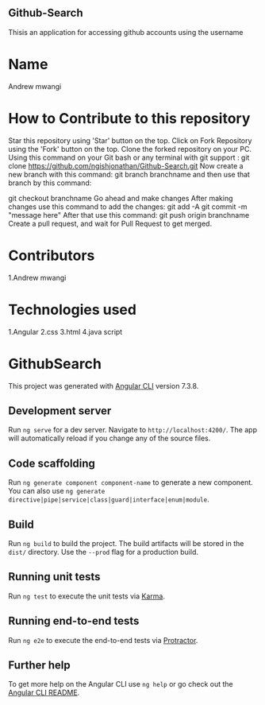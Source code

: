 ## Github-Search
Thisis an application for accessing github accounts using the username

# Name
Andrew mwangi

# How to Contribute to this repository
Star this repository using 'Star' button on the top. Click on Fork Repository using the 'Fork' button on the top. Clone the forked repository on your PC. Using this command on your Git bash or any terminal with git support : git clone https://github.com/ngishjonathan/Github-Search.git Now create a new branch with this command: git branch branchname and then use that branch by this command:

git checkout branchname Go ahead and make changes After making changes use this command to add the changes: git add -A git commit -m "message here" After that use this command: git push origin branchname Create a pull request, and wait for Pull Request to get merged.

# Contributors
1.Andrew mwangi

# Technologies used
1.Angular 2.css 3.html 4.java script


# GithubSearch

This project was generated with [Angular CLI](https://github.com/angular/angular-cli) version 7.3.8.

## Development server

Run `ng serve` for a dev server. Navigate to `http://localhost:4200/`. The app will automatically reload if you change any of the source files.

## Code scaffolding

Run `ng generate component component-name` to generate a new component. You can also use `ng generate directive|pipe|service|class|guard|interface|enum|module`.

## Build

Run `ng build` to build the project. The build artifacts will be stored in the `dist/` directory. Use the `--prod` flag for a production build.

## Running unit tests

Run `ng test` to execute the unit tests via [Karma](https://karma-runner.github.io).

## Running end-to-end tests

Run `ng e2e` to execute the end-to-end tests via [Protractor](http://www.protractortest.org/).

## Further help

To get more help on the Angular CLI use `ng help` or go check out the [Angular CLI README](https://github.com/angular/angular-cli/blob/master/README.md).
